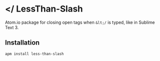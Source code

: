 # </ LessThan-Slash

Atom.io package for closing open tags when `&lt;/` is typed, like in Sublime Text 3.

## Installation

`apm install less-than-slash`
